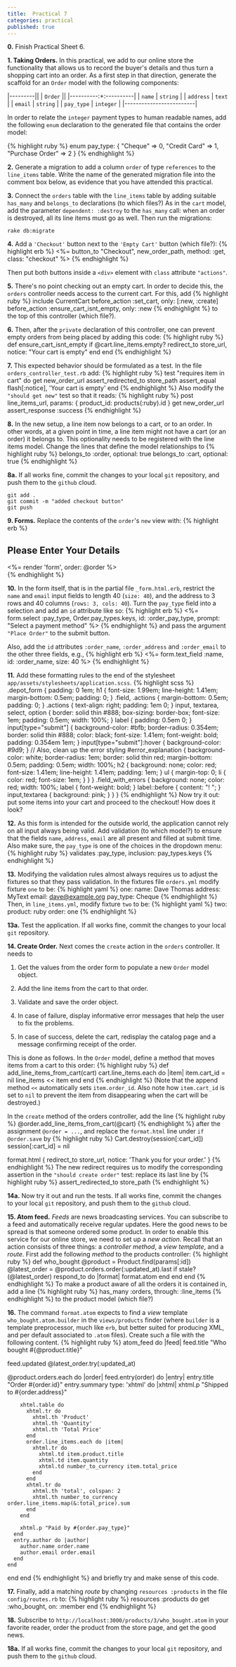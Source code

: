 ```yaml
---
title:  Practical 7
categories: practical
published: true
---
```


**0.**
Finish Practical Sheet 6.

**1. Taking Orders.**
In this practical, we add to our online store the functionality
that allows us to record the buyer's details and thus turn a
shopping cart into an order.  As a first step in that direction,
generate the scaffold for an `Order` model with the following components:

|---------||
| `Order` ||
|----------:+:----------|
|     `name` | `string` |
|  `address` | `text`   |
|    `email` | `string` |
| `pay_type` | `integer` |
|-------------------------|

In order to relate the `integer` payment types to human readable
names, add the following `enum` declaration to the generated file that
contains the order model:

{% highlight ruby %}
enum pay_type: {
  "Cheque" => 0,
  "Credit Card" => 1,
  "Purchase Order" => 2
}
{% endhighlight %}

**2.**
Generate a migration to add a column `order` of type `references`
to the `line_items` table.
Write the name of the generated migration file into the comment box below, as evidence that you have attended this practical.

**3.**
Connect the `orders` table with the `line_items` table by
adding suitable `has_many` and `belongs_to` declarations (to which files?)
As in the `cart` model,
add the parameter `dependent: :destroy` to the `has_many` call:
when an order is destroyed, all its line items must go as well.
Then run the migrations:

    rake db:migrate

**4.**
Add a `'Checkout'` button next to the `'Empty Cart'` button (which file?):
{% highlight erb %}
<%= button_to "Checkout", new_order_path, method: :get, class: "checkout" %>
{% endhighlight %}

Then put both buttons inside a `<div>` element with `class` attribute
`"actions"`.

**5.** There's no point checking out an empty cart.  In order to
decide this, the `orders` controller needs access to the current cart.
For this, add
{% highlight ruby %}
include CurrentCart
before_action :set_cart, only: [:new, :create]
before_action :ensure_cart_isnt_empty, only: :new
{% endhighlight %}
to the top of this controller (which file?).


**6.**
Then, after the `private` declaration of this controller,
one can prevent empty orders from being placed by adding this code:
{% highlight ruby %}
def ensure_cart_isnt_empty
  if @cart.line_items.empty?
    redirect_to store_url, notice: "Your cart is empty"
  end
end
{% endhighlight %}

**7.** This expected behavior should be formulated as a test.  In the
file `orders_controller_test.rb` add:
{% highlight ruby %}
test "requires item in cart" do
  get new_order_url
  assert_redirected_to store_path
  assert_equal flash[:notice], 'Your cart is empty'
end
{% endhighlight %}
Also modify the `"should get new"` test so that it reads:
{% highlight ruby %}
post line_items_url, params: { product_id: products(:ruby).id }
get new_order_url
assert_response :success
{% endhighlight %}

**8.**
In the new setup, a line item now belongs to a cart, or to an order.
In other words, at a given point in time, a line item might not have
a cart (or an order) it belongs to. This optionality needs to be registered
with the line items model.  Change the lines that define the model relationships to
{% highlight ruby %}
belongs_to :order, optional: true
belongs_to :cart, optional: true
{% endhighlight %}

**8a.** If all works fine, commit the changes to your local `git`
repository, and push them to the `github` cloud.

    git add .
    git commit -m "added checkout button"
    git push


**9. Forms.**
Replace the contents of the `order`'s `new` view with:
{% highlight erb %}
<section class="depot_form">
  <h1>Please Enter Your Details</h1>
  <%= render 'form', order: @order %>
</section>
{% endhighlight %}

**10.**
In the form itself,
that is in the partial file `_form.html.erb`,
restrict the `name` and `email` input fields to
length 40 (`size: 40`), and the address to 3 rows and 40
columns (`rows: 3, cols: 40`).  Turn the `pay_type` field into a selection
and add an `id` attribute like so:
{% highlight erb %}
<%= form.select :pay_type, Order.pay_types.keys, id: :order_pay_type,
      prompt: "Select a payment method" %>
{% endhighlight %}
and pass the argument `"Place Order"` to the submit button.

Also, add the `id` attributes `:order_name`, `:order_address` and `:order_email`
to the other three fields, e.g.,
{% highlight erb %}
<%= form.text_field :name, id: :order_name, size: 40 %>
{% endhighlight %}

**11.** Add these formatting rules to the end of the stylesheet
`app/assets/stylesheets/application.scss`.
{% highlight scss %}
.depot_form {
  padding: 0 1em;
  h1 {
    font-size: 1.99em;
    line-height: 1.41em;
    margin-bottom: 0.5em;
    padding: 0;
  }
  .field, .actions {
    margin-bottom: 0.5em;
    padding: 0;
  }
  .actions {
    text-align: right;
    padding: 1em 0;
  }
  input, textarea, select, option {
    border: solid thin #888;
    box-sizing: border-box;
    font-size: 1em;
    padding: 0.5em;
    width: 100%;
  }
  label {
    padding: 0.5em 0;
  }
  input[type="submit"] {
    background-color: #bfb;
    border-radius: 0.354em;
    border: solid thin #888;
    color: black;
    font-size: 1.41em;
    font-weight: bold;
    padding: 0.354em 1em;
  }
  input[type="submit"]:hover {
    background-color: #9d9;
  }
  // Also, clean up the error styling
  #error_explanation {
    background-color: white;
    border-radius: 1em;
    border: solid thin red;
    margin-bottom: 0.5em;
    padding: 0.5em;
    width: 100%;
    h2 {
      background: none;
      color: red;
      font-size: 1.41em;
      line-height: 1.41em;
      padding: 1em;
    }
    ul {
      margin-top: 0;
      li {
        color: red;
        font-size: 1em;
      }
    }
  }
  .field_with_errors {
    background: none;
    color: red;
    width: 100%;
    label {
      font-weight: bold;
    }
    label::before {
      content: "! ";
    }
    input,textarea {
      background: pink;
    }
  }
}
{% endhighlight %}
Now try it out: put some items into your cart and proceed to the checkout!
How does it look?


**12.** As this form is intended for the outside world, the application
cannot rely on all input always being valid.
Add validation (to which model?) to ensure that the fields `name`, `address`, `email` are all present and filled at submit time.
Also make sure, the `pay_type` is one of the choices in the dropdown menu:
{% highlight ruby %}
validates :pay_type, inclusion: pay_types.keys
{% endhighlight %}

**13.** Modifying the validation rules almost always requires us to
adjust the fixtures so that they pass validation.  In the fixtures file
`orders.yml` modify fixture `one` to be:
{% highlight yaml %}
one:
  name: Dave Thomas
  address: MyText
  email: dave@example.org
  pay_type: Cheque
{% endhighlight %}
Then, in `line_items.yml`, modify fixture `two` to be:
{% highlight yaml %}
two:
  product: ruby
  order: one
{% endhighlight %}

**13a.** Test the application.  If all works fine, commit the changes to
your local `git` repository.

**14. Create Order.**
Next comes the `create` action in the `orders` controller.  It needs to

1. Get the values from the order form to populate a new `Order` model object.

1. Add the line items from the cart to that order.

1. Validate and save the order object.

1. In case of failure, display
informative error messages that help the user to fix the problems.

1. In case of success, delete the cart, redisplay the catalog page and
a message confirming receipt of the order.

This is done as follows.
In the `Order` model, define a method that moves items from a cart to this order:
{% highlight ruby %}
def add_line_items_from_cart(cart)
  cart.line_items.each do |item|
    item.cart_id = nil
    line_items << item
  end
end
{% endhighlight %}
(Note that the append method `<<` automatically sets
`item.order_id`.   Also note how `item.cart_id` is set to `nil`
to prevent the item from disappearing when the cart will be destroyed.)

In the `create` method of the orders controller,
add the line
{% highlight ruby %}
@order.add_line_items_from_cart(@cart)
{% endhighlight %}
after the assignment `@order = ...`,
and replace the `format.html` line under `if @order.save` by
{% highlight ruby %}
Cart.destroy(session[:cart_id])
session[:cart_id] = nil

format.html {
  redirect_to store_url, notice: 'Thank you for your order.'
}
{% endhighlight %}
The new redirect requires us to modify the corresponding assertion
in the `"should create order"` test: replace its last line by
{% highlight ruby %}
assert_redirected_to store_path
{% endhighlight %}

**14a.** Now try it out and run the tests.  If all works fine, commit
the changes to your local `git` repository, and push them to the
`github` cloud.

**15. Atom feed.**
_Feeds_ are news broadcasting services.
You can subscribe to a feed and automatically receive regular updates.
Here the good news to be spread is that someone ordered some product.
In order to enable this service for our online store, we need to
set up a _new action_.  Recall that an action consists of three things:
a _controller method_, a _view template_, and a _route_.
First add the following _method_ to the products controller:
{% highlight ruby %}
def who_bought
  @product = Product.find(params[:id])
  @latest_order = @product.orders.order(:updated_at).last
  if stale?(@latest_order)
    respond_to do |format|
      format.atom
    end
  end
end
{% endhighlight %}
To make a product aware of all the orders it is contained in,
add a line
{% highlight ruby %}
has_many :orders, through: :line_items
{% endhighlight %}
to the product model (which file?)

**16.**
The command `format.atom` expects to find a _view_ template
`who_bought.atom.builder`  in the `views/products` finder
(where `builder` is a template preprocessor, much like `erb`, but better suited for
producing XML, and per default associated to `.atom` files).
Create such a file with the following content.
{% highlight ruby %}
atom_feed do |feed|
  feed.title "Who bought #{@product.title}"

  feed.updated @latest_order.try(:updated_at)

  @product.orders.each do |order|
    feed.entry(order) do |entry|
      entry.title "Order #{order.id}"
      entry.summary type: 'xhtml' do |xhtml|
        xhtml.p "Shipped to #{order.address}"

        xhtml.table do
          xhtml.tr do
            xhtml.th 'Product'
            xhtml.th 'Quantity'
            xhtml.th 'Total Price'
          end
          order.line_items.each do |item|
            xhtml.tr do
              xhtml.td item.product.title
              xhtml.td item.quantity
              xhtml.td number_to_currency item.total_price
            end
          end
          xhtml.tr do
            xhtml.th 'total', colspan: 2
            xhtml.th number_to_currency order.line_items.map(&:total_price).sum
          end
        end

        xhtml.p "Paid by #{order.pay_type}"
      end
      entry.author do |author|
        author.name order.name
        author.email order.email
      end
    end
  end
end
{% endhighlight %}
and briefly try and make sense of this code.

**17.**  Finally, add a matching _route_ by changing
`resources :products` in the file `config/routes.rb` to:
{% highlight ruby %}
resources :products do
  get :who_bought, on: :member
end
{% endhighlight %}

**18.**  Subscribe to `http://localhost:3000/products/3/who_bought.atom` in your favorite reader, order the product from the store page, and get the good news.

**18a.** If all works fine, commit the changes to your local `git`
repository, and push them to the `github` cloud.
